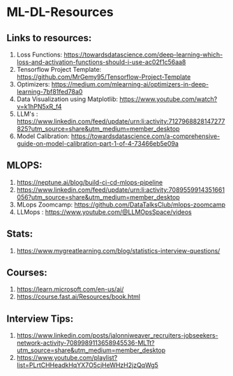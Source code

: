 # ML-DL-Resources
## Links to resources:

1) Loss Functions: https://towardsdatascience.com/deep-learning-which-loss-and-activation-functions-should-i-use-ac02f1c56aa8
2) Tensorflow Project Template: https://github.com/MrGemy95/Tensorflow-Project-Template
3) Optimizers: https://medium.com/mlearning-ai/optimizers-in-deep-learning-7bf81fed78a0
4) Data Visualization using Matplotlib: https://www.youtube.com/watch?v=k1hPN5xR_f4
5) LLM's : https://www.linkedin.com/feed/update/urn:li:activity:7127968828147277825?utm_source=share&utm_medium=member_desktop
6) Model Calibration: https://towardsdatascience.com/a-comprehensive-guide-on-model-calibration-part-1-of-4-73466eb5e09a

## MLOPS:
1) https://neptune.ai/blog/build-ci-cd-mlops-pipeline
2) https://www.linkedin.com/feed/update/urn:li:activity:7089559914351661056?utm_source=share&utm_medium=member_desktop
3) MLops Zoomcamp: https://github.com/DataTalksClub/mlops-zoomcamp
4) LLMops : https://www.youtube.com/@LLMOpsSpace/videos

## Stats:
1) https://www.mygreatlearning.com/blog/statistics-interview-questions/

## Courses:
1) https://learn.microsoft.com/en-us/ai/
2) https://course.fast.ai/Resources/book.html


## Interview Tips:
1) https://www.linkedin.com/posts/jalonniweaver_recruiters-jobseekers-network-activity-7089989113658945536-MLTt?utm_source=share&utm_medium=member_desktop
2) https://www.youtube.com/playlist?list=PLrtCHHeadkHqYX7O5cjHeWHzH2jzQqWg5

